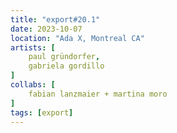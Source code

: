 ```yaml
---
title: "export#20.1"
date: 2023-10-07
location: "Ada X, Montreal CA"
artists: [
	paul gründorfer,
    gabriela gordillo
]
collabs: [
    fabian lanzmaier + martina moro
]
tags: [export]
---
```


